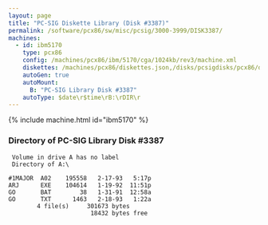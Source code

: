 ```yaml
---
layout: page
title: "PC-SIG Diskette Library (Disk #3387)"
permalink: /software/pcx86/sw/misc/pcsig/3000-3999/DISK3387/
machines:
  - id: ibm5170
    type: pcx86
    config: /machines/pcx86/ibm/5170/cga/1024kb/rev3/machine.xml
    diskettes: /machines/pcx86/diskettes.json,/disks/pcsigdisks/pcx86/diskettes.json
    autoGen: true
    autoMount:
      B: "PC-SIG Library Disk #3387"
    autoType: $date\r$time\rB:\rDIR\r
---
```


{% include machine.html id="ibm5170" %}

### Directory of PC-SIG Library Disk #3387

     Volume in drive A has no label
     Directory of A:\

    #1MAJOR  A02    195558   2-17-93   5:17p
    ARJ      EXE    104614   1-19-92  11:51p
    GO       BAT        38   1-31-91  12:58a
    GO       TXT      1463   2-18-93   1:22a
            4 file(s)     301673 bytes
                           18432 bytes free
